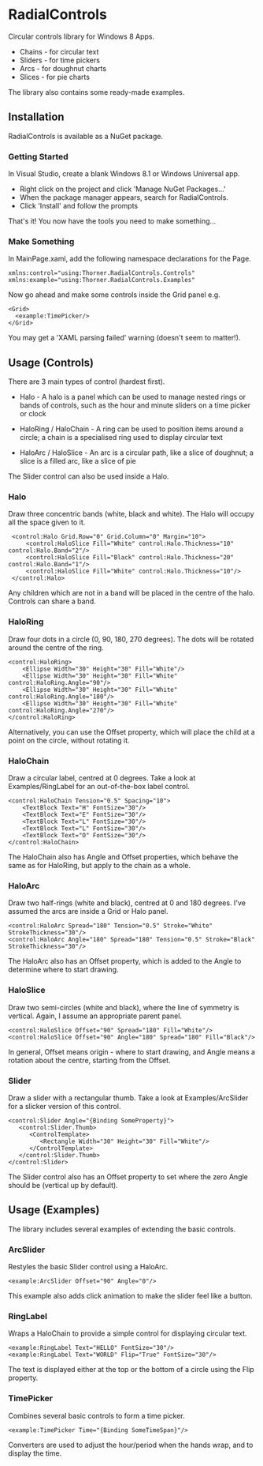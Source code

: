 # RadialControls #

Circular controls library for Windows 8 Apps.

  * Chains - for circular text
  * Sliders - for time pickers
  * Arcs - for doughnut charts
  * Slices - for pie charts

The library also contains some ready-made examples.

## Installation ##

RadialControls is available as a NuGet package.

### Getting Started ###

In Visual Studio, create a blank Windows 8.1 or Windows Universal app.

  * Right click on the project and click 'Manage NuGet Packages...'
  * When the package manager appears, search for RadialControls.
  * Click 'Install' and follow the prompts

That's it! You now have the tools you need to make something...

### Make Something ###

In MainPage.xaml, add the following namespace declarations for the Page.

    xmlns:control="using:Thorner.RadialControls.Controls"
    xmlns:example="using:Thorner.RadialControls.Examples"

Now go ahead and make some controls inside the Grid panel e.g.

    <Grid>
      <example:TimePicker/>
    </Grid>

You may get a 'XAML parsing failed' warning (doesn't seem to matter!).

## Usage (Controls) ##

There are 3 main types of control (hardest first).

  * Halo - A halo is a panel which can be used to manage nested rings or bands of controls, such as the hour and minute sliders on a time picker or clock

  * HaloRing / HaloChain - A ring can be used to position items around a circle; a chain is a specialised ring used to display circular text

  * HaloArc / HaloSlice - An arc is a circular path, like a slice of doughnut; a slice is a filled arc, like a slice of pie

The Slider control can also be used inside a Halo.

### Halo ###

Draw three concentric bands (white, black and white). The Halo will occupy all the space given to it.

     <control:Halo Grid.Row="0" Grid.Column="0" Margin="10">
         <control:HaloSlice Fill="White" control:Halo.Thickness="10" control:Halo.Band="2"/>
         <control:HaloSlice Fill="Black" control:Halo.Thickness="20" control:Halo.Band="1"/>
         <control:HaloSlice Fill="White" control:Halo.Thickness="10"/>
     </control:Halo>

Any children which are not in a band will be placed in the centre of the halo. Controls can share a band.

### HaloRing ###

Draw four dots in a circle (0, 90, 180, 270 degrees). The dots will be rotated around the centre of the ring.

    <control:HaloRing>
        <Ellipse Width="30" Height="30" Fill="White"/>
        <Ellipse Width="30" Height="30" Fill="White" control:HaloRing.Angle="90"/>
        <Ellipse Width="30" Height="30" Fill="White" control:HaloRing.Angle="180"/>
        <Ellipse Width="30" Height="30" Fill="White" control:HaloRing.Angle="270"/>
    </control:HaloRing>

Alternatively, you can use the Offset property, which will place the child at a point on the circle, without rotating it.

### HaloChain ###

Draw a circular label, centred at 0 degrees. Take a look at Examples/RingLabel for an out-of-the-box label control.

    <control:HaloChain Tension="0.5" Spacing="10">
        <TextBlock Text="H" FontSize="30"/>
        <TextBlock Text="E" FontSize="30"/>
        <TextBlock Text="L" FontSize="30"/>
        <TextBlock Text="L" FontSize="30"/>
        <TextBlock Text="O" FontSize="30"/>
    </control:HaloChain>

The HaloChain also has Angle and Offset properties, which behave the same as for HaloRing, but apply to the chain as a whole.

### HaloArc ###

Draw two half-rings (white and black), centred at 0 and 180 degrees. I've assumed the arcs are inside a Grid or Halo panel.

    <control:HaloArc Spread="180" Tension="0.5" Stroke="White" StrokeThickness="30"/>
    <control:HaloArc Angle="180" Spread="180" Tension="0.5" Stroke="Black" StrokeThickness="30"/>

The HaloArc also has an Offset property, which is added to the Angle to determine where to start drawing.

### HaloSlice ###

Draw two semi-circles (white and black), where the line of symmetry is vertical. Again, I assume an appropriate parent panel.

    <control:HaloSlice Offset="90" Spread="180" Fill="White"/>
    <control:HaloSlice Offset="90" Angle="180" Spread="180" Fill="Black"/>

In general, Offset means origin - where to start drawing, and Angle means a rotation about the centre, starting from the Offset.

### Slider ###

Draw a slider with a rectangular thumb. Take a look at Examples/ArcSlider for a slicker version of this control.

    <control:Slider Angle="{Binding SomeProperty}">
       <control:Slider.Thumb>
          <ControlTemplate>
             <Rectangle Width="30" Height="30" Fill="White"/>
          </ControlTemplate>
       </control:Slider.Thumb>
    </control:Slider>

The Slider control also has an Offset property to set where the zero Angle should be (vertical up by default).

## Usage (Examples) ##

The library includes several examples of extending the basic controls.

### ArcSlider ###

Restyles the basic Slider control using a HaloArc.

    <example:ArcSlider Offset="90" Angle="0"/>

This example also adds click animation to make the slider feel like a button.

### RingLabel ###

Wraps a HaloChain to provide a simple control for displaying circular text.

    <example:RingLabel Text="HELLO" FontSize="30"/>
    <example:RingLabel Text="WORLD" Flip="True" FontSize="30"/>

The text is displayed either at the top or the bottom of a circle using the Flip property.

### TimePicker ###

Combines several basic controls to form a time picker.

    <example:TimePicker Time="{Binding SomeTimeSpan}"/>

Converters are used to adjust the hour/period when the hands wrap, and to display the time.